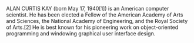 ALAN CURTIS KAY (born May 17, 1940[1]) is an American computer scientist. He has been elected a Fellow of the American Academy of Arts and Sciences, the National Academy of Engineering, and the Royal Society of Arts.[2] He is best known for his pioneering work on object-oriented programming and windowing graphical user interface design.
